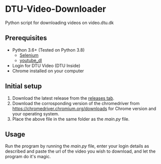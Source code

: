 # DTU-Video-Downloader
Python script for downloading videos on video.dtu.dk

## Prerequisites
* Python 3.6+ (Tested on Python 3.8)
  * [Selenium](https://pypi.org/project/selenium/)
  * [youtube_dl](https://pypi.org/project/youtube_dl/)
* Login for DTU Video (DTU Inside)
* Chrome installed on your computer

## Initial setup
1. Download the latest release from the [releases tab](https://github.com/YoonAddicting/DTU-Video-Downloader/releases).
2. Download the corrosponding version of the chromedriver from https://chromedriver.chromium.org/downloads for Chrome version and your operating system.
3. Place the above file in the same folder as the *main.py* file.

## Usage
Run the program by running the *main.py* file, enter your login details as described and paste the url of the video you wish to download, and let the program do it's magic.
